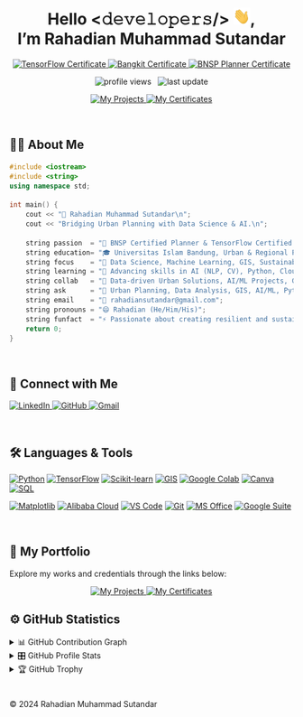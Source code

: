 <div align="center">

  <h1>Hello <𝚍𝚎𝚟𝚎𝚕𝚘𝚙𝚎𝚛𝚜/> <img src="https://github.com/ABSphreak/ABSphreak/blob/master/gifs/Hi.gif" width="30px" height="30px">,<br/>I’m Rahadian Muhammad Sutandar</h1>

  <!-- Badge Buttons (Top Section) -->
  <p>
    <a href="https://www.credential.net/4fb297c2-e92b-4618-b966-cf7d3ade9e99" target="_blank">
      <img src="https://img.shields.io/badge/-🎓%20TensorFlow%20Developer%20Certificate-blue?style=for-the-badge" alt="TensorFlow Certificate"/>
    </a>
    <a href="https://drive.google.com/file/d/1WDPBGmuGGMhFINdQpwHKywcVhq4-3Q1i/view" target="_blank">
      <img src="https://img.shields.io/badge/-🚀%20Bangkit%20Academy%20ML%20Certificate-red?style=for-the-badge" alt="Bangkit Certificate"/>
    </a>
    <a href="https://drive.google.com/file/d/1R2lO3_R0ywXyjEz3BT38wcykb7TC8ArX/view" target="_blank">
      <img src="https://img.shields.io/badge/-🧭%20BNSP%20First%20Expert%20Planner-orange?style=for-the-badge" alt="BNSP Planner Certificate"/>
    </a>
  </p>

  <!-- GitHub Stats Info -->
  <p>
    <img src="https://komarev.com/ghpvc/?username=rahadianMs&style=for-the-badge&label=Profile+Views" alt="profile views"> &nbsp;
    <img src="https://img.shields.io/github/last-commit/rahadianMs/rahadianMs?style=for-the-badge&label=Last+Update" alt="last update">
  </p>

  <!-- Badge Buttons (Bottom Section) -->
  <p>
    <a href="https://github.com/rahadianMs/Github-MyPortfolio#portfolio-project" target="_blank">
      <img src="https://img.shields.io/badge/-💼%20My%20Projects-blue?style=for-the-badge" alt="My Projects"/>
    </a>
    <a href="https://github.com/rahadianMs/Github-MyPortfolio#certifications" target="_blank">
      <img src="https://img.shields.io/badge/-📜%20My%20Certificates-green?style=for-the-badge" alt="My Certificates"/>
    </a>
  </p>

</div>



<br/>

<h2>👨‍💻 About Me</h2>

```cpp
#include <iostream>
#include <string>
using namespace std;

int main() {
    cout << "👋️ Rahadian Muhammad Sutandar\n";
    cout << "Bridging Urban Planning with Data Science & AI.\n";

    string passion  = "🔭 BNSP Certified Planner & TensorFlow Certified Developer";
    string education= "🎓 Universitas Islam Bandung, Urban & Regional Planning (Cum Laude)";
    string focus    = "📖 Data Science, Machine Learning, GIS, Sustainable Development";
    string learning = "🌱 Advancing skills in AI (NLP, CV), Python, Cloud (Alibaba)";
    string collab   = "👯 Data-driven Urban Solutions, AI/ML Projects, GIS Analysis";
    string ask      = "💬 Urban Planning, Data Analysis, GIS, AI/ML, Python";
    string email    = "📩 rahadiansutandar@gmail.com";
    string pronouns = "😄 Rahadian (He/Him/His)";
    string funfact  = "⚡ Passionate about creating resilient and sustainable communities!";
    return 0;
}
```

<br/>

<h2>🧷 Connect with Me</h2>
<p>
  <a href="https://linkedin.com/in/rahadianms" title="LinkedIn">
    <img src="https://img.shields.io/badge/LinkedIn-0077B5?style=for-the-badge&logo=linkedin&logoColor=white" alt="LinkedIn" />
  </a>
  <a href="https://github.com/rahadianMs" title="GitHub">
    <img src="https://img.shields.io/badge/GitHub-181717?style=for-the-badge&logo=github&logoColor=white" alt="GitHub" />
  </a>
  <a href="mailto:rahadiansutandar@gmail.com" title="Gmail">
    <img src="https://img.shields.io/badge/Gmail-D14836?style=for-the-badge&logo=gmail&logoColor=white" alt="Gmail" />
  </a>
</p>

<br/>

<h2>🛠 Languages & Tools</h2>
<div>
  <p>
    <a href="https://python.org"><img src="https://img.shields.io/badge/Python-3776AB?style=for-the-badge&logo=python&logoColor=white" alt="Python"></a>
    <a href="https://www.tensorflow.org/"><img src="https://img.shields.io/badge/TensorFlow-FF6F00?style=for-the-badge&logo=tensorflow&logoColor=white" alt="TensorFlow"></a>
    <a href="https://scikit-learn.org/"><img src="https://img.shields.io/badge/scikit_learn-F7931E?style=for-the-badge&logo=scikit-learn&logoColor=white" alt="Scikit-learn"></a>
    <a href="https://www.qgis.org/"><img src="https://img.shields.io/badge/GIS-589632?style=for-the-badge&logo=qgis&logoColor=white" alt="GIS"></a>
    <a href="https://colab.research.google.com/"><img src="https://img.shields.io/badge/Google_Colab-F9AB00?style=for-the-badge&logo=googlecolab&logoColor=black" alt="Google Colab"></a>
    <a href="https://www.canva.com/"><img src="https://img.shields.io/badge/Canva-00C4CC?style=for-the-badge&logo=canva&logoColor=white" alt="Canva"></a>
    <a href="https://www.mysql.com/"><img src="https://img.shields.io/badge/SQL-4479A1?style=for-the-badge&logo=mysql&logoColor=white" alt="SQL"></a>
  </p>
  <p>
    <a href="https://matplotlib.org/"><img src="https://img.shields.io/badge/Matplotlib-11557C?style=for-the-badge&logo=matplotlib&logoColor=white" alt="Matplotlib"></a>
    <a href="https://www.alibabacloud.com"><img src="https://img.shields.io/badge/Alibaba_Cloud-FF6A00?style=for-the-badge&logo=alibabacloud&logoColor=white" alt="Alibaba Cloud"></a>
    <a href="https://code.visualstudio.com/"><img src="https://img.shields.io/badge/VS_Code-007ACC?style=for-the-badge&logo=visualstudiocode&logoColor=white" alt="VS Code"></a>
    <a href="https://git-scm.com/"><img src="https://img.shields.io/badge/Git-F05032?style=for-the-badge&logo=git&logoColor=white" alt="Git"></a>
    <a href="https://www.microsoft.com/en-us/microsoft-365/microsoft-office"><img src="https://img.shields.io/badge/Microsoft_Office-D83B01?style=for-the-badge&logo=microsoftoffice&logoColor=white" alt="MS Office"></a>
    <a href="https://workspace.google.com/"><img src="https://img.shields.io/badge/Google_Suite-4285F4?style=for-the-badge&logo=google&logoColor=white" alt="Google Suite"></a>
  </p>
</div>

<br/>

## 📂 My Portfolio

Explore my works and credentials through the links below:

<p align="center">
  <a href="https://github.com/rahadianMs/Github-MyPortfolio#portfolio-project" target="_blank">
    <img src="https://img.shields.io/badge/-💼%20My%20Projects-blue?style=for-the-badge" alt="My Projects"/>
  </a>
  <a href="https://github.com/rahadianMs/Github-MyPortfolio#certifications" target="_blank">
    <img src="https://img.shields.io/badge/-📜%20My%20Certificates-green?style=for-the-badge" alt="My Certificates"/>
  </a>
</p>

<h2>⚙️ GitHub Statistics</h2>
<details>
  <summary>📊 GitHub Contribution Graph</summary>
  <br/>
  <img src="https://github-readme-activity-graph.vercel.app/graph?username=rahadianMs&bg_color=011627&color=7FDBCA&title_color=A77DCB&line=A77DCB&point=FF6600&area_color=FFEB95&area=true&hide_border=true&hide_title=true&days=90" alt="Activity Graph" width="100%" />
</details>

<details>
  <summary>🎛️ GitHub Profile Stats</summary>
  <br/>
  <img src="https://github-readme-stats.vercel.app/api?username=rahadianMs&show_icons=true&theme=nightowl&hide_border=true" alt="GitHub Stats" width="49.5%" />
  <img src="https://github-readme-streak-stats.herokuapp.com?user=rahadianMs&theme=nightowl&date_format=j%20M%5B%20Y%5D&fire=FF6600&ring=FF6656&hide_border=true" alt="GitHub Streak" width="49.5%" />
  <br/>
  <img src="https://github-readme-stats.vercel.app/api/top-langs/?username=rahadianMs&langs_count=10&layout=compact&theme=nightowl&hide_border=true" alt="Top Languages" width="35.5%" />
  <img src="https://github-readme-stats.vercel.app/api/wakatime?username=rahadianMs&layout=compact&theme=nightowl&v=2&hide_border=true" alt="Wakatime Stats" width="63.5%" />
</details>

<details>
  <summary>🏆 GitHub Trophy</summary>
  <br/>
  <img src="https://github-profile-trophy.vercel.app/?username=rahadianMs&theme=algolia&no-frame=true&column=-1&margin-w=5&margin-h=5" alt="GitHub Trophy" width="100%" />
</details>

<h1></h1>
<p>© 2024 Rahadian Muhammad Sutandar</p>
